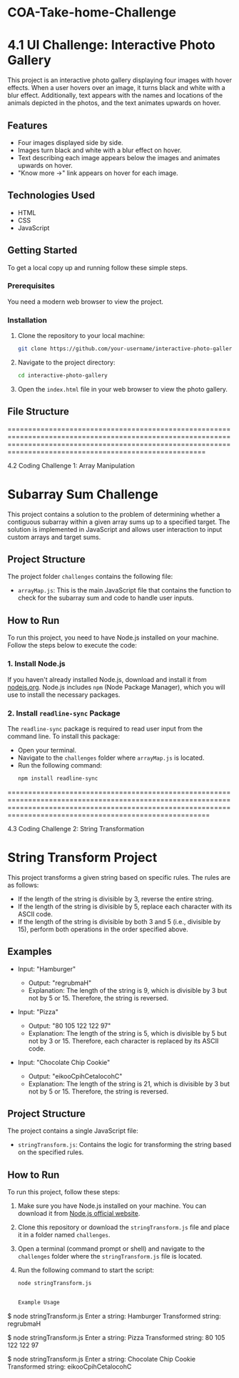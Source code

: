 # COA-Take-home-Challenge
# 4.1 UI Challenge: Interactive Photo Gallery

This project is an interactive photo gallery displaying four images with hover effects. When a user hovers over an image, it turns black and white with a blur effect. Additionally, text appears with the names and locations of the animals depicted in the photos, and the text animates upwards on hover.

## Features

- Four images displayed side by side.
- Images turn black and white with a blur effect on hover.
- Text describing each image appears below the images and animates upwards on hover.
- "Know more →" link appears on hover for each image.

## Technologies Used

- HTML
- CSS
- JavaScript

## Getting Started

To get a local copy up and running follow these simple steps.

### Prerequisites

You need a modern web browser to view the project.

### Installation

1. Clone the repository to your local machine:

    ```bash
    git clone https://github.com/your-username/interactive-photo-gallery.git
    ```

2. Navigate to the project directory:

    ```bash
    cd interactive-photo-gallery
    ```

3. Open the `index.html` file in your web browser to view the photo gallery.

## File Structure
==================================================================================================================================================================================================================


4.2 Coding Challenge 1: Array Manipulation
# Subarray Sum Challenge

This project contains a solution to the problem of determining whether a contiguous subarray within a given array sums up to a specified target. The solution is implemented in JavaScript and allows user interaction to input custom arrays and target sums.

## Project Structure

The project folder `challenges` contains the following file:
- `arrayMap.js`: This is the main JavaScript file that contains the function to check for the subarray sum and code to handle user inputs.

## How to Run

To run this project, you need to have Node.js installed on your machine. Follow the steps below to execute the code:

### 1. Install Node.js

If you haven't already installed Node.js, download and install it from [nodejs.org](https://nodejs.org/). Node.js includes `npm` (Node Package Manager), which you will use to install the necessary packages.

### 2. Install `readline-sync` Package

The `readline-sync` package is required to read user input from the command line. To install this package:

- Open your terminal.
- Navigate to the `challenges` folder where `arrayMap.js` is located.
- Run the following command:
  ```sh
  npm install readline-sync
===================================================================================================================================================================================================================

4.3 Coding Challenge 2: String Transformation
# String Transform Project

This project transforms a given string based on specific rules. The rules are as follows:
- If the length of the string is divisible by 3, reverse the entire string.
- If the length of the string is divisible by 5, replace each character with its ASCII code.
- If the length of the string is divisible by both 3 and 5 (i.e., divisible by 15), perform both operations in the order specified above.

## Examples

- Input: "Hamburger"
  - Output: "regrubmaH"
  - Explanation: The length of the string is 9, which is divisible by 3 but not by 5 or 15. Therefore, the string is reversed.

- Input: "Pizza"
  - Output: "80 105 122 122 97"
  - Explanation: The length of the string is 5, which is divisible by 5 but not by 3 or 15. Therefore, each character is replaced by its ASCII code.

- Input: "Chocolate Chip Cookie"
  - Output: "eikooCpihCetalocohC"
  - Explanation: The length of the string is 21, which is divisible by 3 but not by 5 or 15. Therefore, the string is reversed.

## Project Structure

The project contains a single JavaScript file:
- `stringTransform.js`: Contains the logic for transforming the string based on the specified rules.

## How to Run

To run this project, follow these steps:

1. Make sure you have Node.js installed on your machine. You can download it from [Node.js official website](https://nodejs.org/).

2. Clone this repository or download the `stringTransform.js` file and place it in a folder named `challenges`.

3. Open a terminal (command prompt or shell) and navigate to the `challenges` folder where the `stringTransform.js` file is located.

4. Run the following command to start the script:

   ```bash
   node stringTransform.js


   Example Usage
$ node stringTransform.js
Enter a string: Hamburger
Transformed string: regrubmaH

$ node stringTransform.js
Enter a string: Pizza
Transformed string: 80 105 122 122 97

$ node stringTransform.js
Enter a string: Chocolate Chip Cookie
Transformed string: eikooCpihCetalocohC

